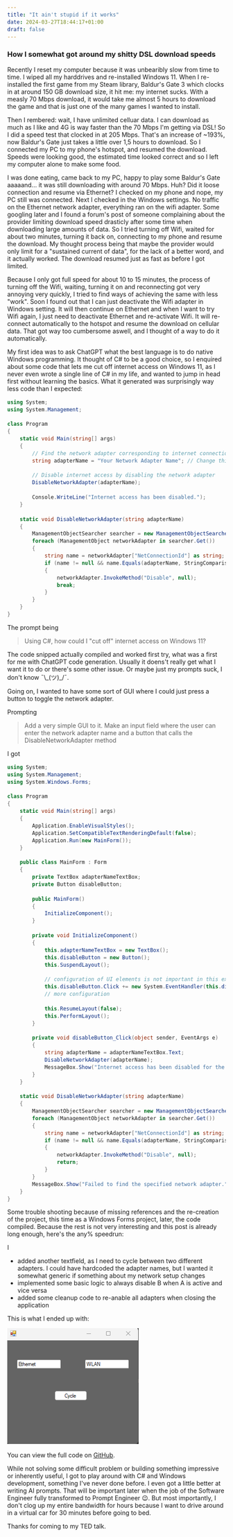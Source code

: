 ```yaml
---
title: "It ain't stupid if it works"
date: 2024-03-27T18:44:17+01:00
draft: false
---
```


### How I somewhat got around my shitty DSL download speeds

Recently I reset my computer because it was unbearibly slow from time to time. I wiped all my harddrives and re-installed Windows 11. When I re-installed the first game from my Steam library, Baldur's Gate 3 which clocks in at around 150 GB download size, it hit me: my internet sucks. With a measly 70 Mbps download, it would take me almost 5 hours to download the game and that is just one of the many games I wanted to install.

Then I rembered: wait, I have unlimited celluar data. I can download as much as I like and 4G is way faster than the 70 Mbps I'm getting via DSL! So I did a speed test that clocked in at 205 Mbps. That's an increase of ~193%, now Baldur's Gate just takes a little over 1,5 hours to download. 
So I connected my PC to my phone's hotspot, and resumed the download. Speeds were looking good, the estimated time looked correct and so I left my computer alone to make some food.

I was done eating, came back to my PC, happy to play some Baldur's Gate aaaaand... it was still downloading with around 70 Mbps. Huh? Did it loose connection and resume via Ethernet? I checked on my phone and nope, my PC still was connected. Next I checked in the Windows settings. No traffic on the Ethernet network adapter, everything ran on the wifi adapter. Some googling later and I found a forum's post of someone complaining about the provider limiting download speed drasticly after some time when downloading large amounts of data. 
So I tried turning off Wifi, waited for about two minutes, turning it back on, connecting to my phone and resume the download. My thought process being that maybe the provider would only limit for a "sustained current of data", for the lack of a better word, and it actually worked. The download resumed just as fast as before I got limited.

Because I only got full speed for about 10 to 15 minutes, the process of turning off the Wifi, waiting, turning it on and reconnecting got very annoying very quickly, I tried to find ways of achieving the same with less "work". Soon I found out that I can just deactivate the Wifi adapter in Windows setting. It will then continue on Ethernet and when I want to try Wifi again, I just need to deactivate Ethernet and re-activate Wifi. It will re-connect automatically to the hotspot and resume the download on cellular data. That got way too cumbersome aswell, and I thought of a way to do it automatically.

My first idea was to ask ChatGPT what the best language is to do native Windows programming. It thought of C# to be a good choice, so I enquired about some code that lets me cut off internet access on Windows 11, as I never even wrote a single line of C# in my life, and wanted to jump in head first without learning the basics. What it generated was surprisingly way less code than I expected:

```c#
using System;
using System.Management;

class Program
{
    static void Main(string[] args)
    {
        // Find the network adapter corresponding to internet connection
        string adapterName = "Your Network Adapter Name"; // Change this to your network adapter name

        // Disable internet access by disabling the network adapter
        DisableNetworkAdapter(adapterName);

        Console.WriteLine("Internet access has been disabled.");
    }

    static void DisableNetworkAdapter(string adapterName)
    {
        ManagementObjectSearcher searcher = new ManagementObjectSearcher("SELECT * FROM Win32_NetworkAdapter WHERE NetConnectionId != NULL");
        foreach (ManagementObject networkAdapter in searcher.Get())
        {
            string name = networkAdapter["NetConnectionId"] as string;
            if (name != null && name.Equals(adapterName, StringComparison.OrdinalIgnoreCase))
            {
                networkAdapter.InvokeMethod("Disable", null);
                break;
            }
        }
    }
}

```
The prompt being
> Using C#, how could I "cut off" internet access on Windows 11?

The code snipped actually compiled and worked first try, what was a first for me with ChatGPT code generation. Usually it doens't really get what I want it to do or there's some other issue. Or maybe just my prompts suck, I don't know ¯\\_(ツ)\_/¯.

Going on, I wanted to have some sort of GUI where I could just press a button to toggle the network adapter.

Prompting
> Add a very simple GUI to it. Make an input field where the user can enter the network adapter name and a button that calls the DisableNetworkAdapter method

I got

```c#
using System;
using System.Management;
using System.Windows.Forms;

class Program
{
    static void Main(string[] args)
    {
        Application.EnableVisualStyles();
        Application.SetCompatibleTextRenderingDefault(false);
        Application.Run(new MainForm());
    }

    public class MainForm : Form
    {
        private TextBox adapterNameTextBox;
        private Button disableButton;

        public MainForm()
        {
            InitializeComponent();
        }

        private void InitializeComponent()
        {
            this.adapterNameTextBox = new TextBox();
            this.disableButton = new Button();
            this.SuspendLayout();
            
            // configuration of UI elements is not important in this example
            this.disableButton.Click += new System.EventHandler(this.disableButton_Click);
            // more configuration

            this.ResumeLayout(false);
            this.PerformLayout();
        }

        private void disableButton_Click(object sender, EventArgs e)
        {
            string adapterName = adapterNameTextBox.Text;
            DisableNetworkAdapter(adapterName);
            MessageBox.Show("Internet access has been disabled for the specified adapter.");
        }
    }

    static void DisableNetworkAdapter(string adapterName)
    {
        ManagementObjectSearcher searcher = new ManagementObjectSearcher("SELECT * FROM Win32_NetworkAdapter WHERE NetConnectionId != NULL");
        foreach (ManagementObject networkAdapter in searcher.Get())
        {
            string name = networkAdapter["NetConnectionId"] as string;
            if (name != null && name.Equals(adapterName, StringComparison.OrdinalIgnoreCase))
            {
                networkAdapter.InvokeMethod("Disable", null);
                return;
            }
        }
        MessageBox.Show("Failed to find the specified network adapter.");
    }
}

```

Some trouble shooting because of missing references and the re-creation of the project, this time as a Windows Forms project, later, the code compiled. Because the rest is not very interesting and this post is already long enough, here's the any% speedrun:

I
- added another textfield, as I need to cycle between two different adapters. I could have hardcoded the adapter names, but I wanted it somewhat generic if something about my network setup changes
- implemented some basic logic to always disable B when A is active and vice versa
- added some cleanup code to re-anable all adapters when closing the application

This is what I ended up with:

![](../../static/img/nac-gui.png)

You can view the full code on [GitHub](https://github.com/CodeF0x/NAC).

While not solving some difficult problem or building something impressive or inherently useful, I got to play around with C# and Windows development, something I've never done before. I even got a little better at writing AI prompts. That will be important later when the job of the Software Engineer fully transformed to Prompt Engineer 😉.
But most importantly, I don't clog up my entire bandwidth for hours because I want to drive around in a virtual car for 30 minutes before going to bed.

Thanks for coming to my TED talk.